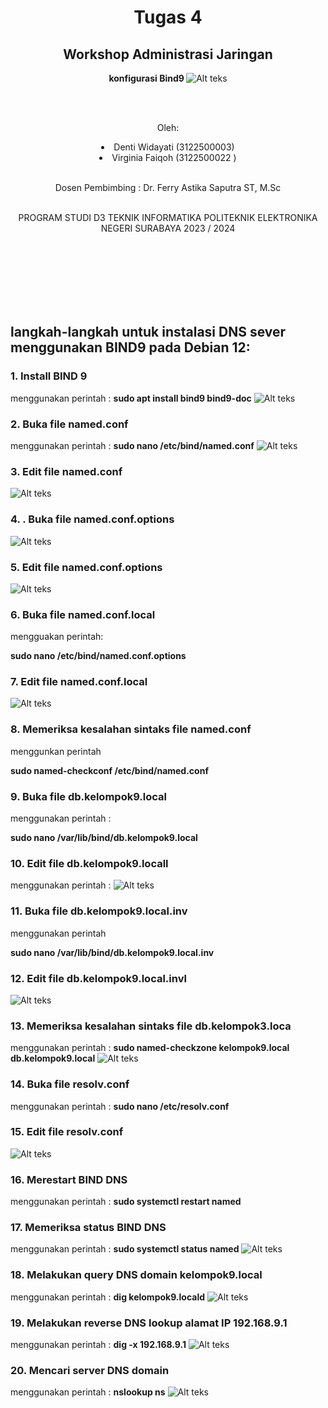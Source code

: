 <div align="center">
  <h1>Tugas 4 </h1>
 <h2>  Workshop Administrasi Jaringan</h2>
<strong>konfigurasi Bind9 </strong>

<img src="Logo_PENS.png" alt="Alt teks">

<br><br>

<p>Oleh:</p>
<li>Denti Widayati (3122500003)</li>
<li>Virginia Faiqoh (3122500022 )</li>



<br>

<p>  Dosen Pembimbing     :  Dr. Ferry Astika Saputra ST, M.Sc</p>

<br>
PROGRAM STUDI D3 TEKNIK INFORMATIKA
POLITEKNIK ELEKTRONIKA NEGERI 
SURABAYA
2023 / 2024



</div>



<br><br><br><br><br><br>


<div>


<h2>langkah-langkah untuk instalasi DNS sever menggunakan BIND9 pada Debian 12:</h2>

<h3>1. Install BIND 9</h3>
<p>menggunakan perintah : 
<b>sudo apt install bind9 bind9-doc</b>

<img src="install.png" alt="Alt teks">


<h3>2. Buka file named.conf</h3>
<p>menggunakan perintah : 
<b>sudo nano /etc/bind/named.conf</b>

<img src="dns-2.jpg" alt="Alt teks">

<h3>3. Edit file named.conf</h3>

<img src="config.png" alt="Alt teks">


<h3>4. . Buka file named.conf.options</h3>

<img src="gbr1.jpg" alt="Alt teks">

<p></p>

<h3>5. Edit file named.conf.options</h3>

<img src="named.conf.options.png" alt="Alt teks">


<h3>6. Buka file named.conf.local</h3>
<p>mengguakan perintah:</p> 
<b>sudo nano /etc/bind/named.conf.options</b>



<h3>7. Edit file named.conf.local</h3>

<img src="named.conf.local.png" alt="Alt teks">

<h3>8. Memeriksa kesalahan sintaks file named.conf</h3>

<p>menggunkan perintah </p>
<b>sudo named-checkconf /etc/bind/named.conf</b>


<h3>9. Buka file db.kelompok9.local</h3>
<p>menggunakan perintah : 

<b>sudo nano /var/lib/bind/db.kelompok9.local</b>


<h3>10. Edit file db.kelompok9.locall</h3>
<p>menggunakan perintah : 

<img src="gbr 1.jpg" alt="Alt teks">


<h3>11. Buka file db.kelompok9.local.inv</h3>
<p>menggunakan perintah</p>
<b>sudo nano /var/lib/bind/db.kelompok9.local.inv</b>


<h3>12. Edit file db.kelompok9.local.invl</h3>
<p></p>

<img src="gbr2.jpg" alt="Alt teks">


<h3>13. Memeriksa kesalahan sintaks file db.kelompok3.loca</h3>
<p>menggunakan perintah : 
<b>sudo named-checkzone kelompok9.local db.kelompok9.local</b>

<img src="02.png" alt="Alt teks">


<h3>14. Buka file resolv.conf</h3>
<p>menggunakan perintah : 
<b>sudo nano /etc/resolv.conf</b>


<h3>15. Edit file resolv.conf</h3>
<p> </p>

<img src="gbr 4.png" alt="Alt teks">


<h3>16. Merestart BIND DNS</h3>
<p>menggunakan perintah : 
<b>sudo systemctl restart named</b>


<h3>17. Memeriksa status BIND DNS</h3>
<p>menggunakan perintah : 
<b>sudo systemctl status named</b>

<img src="01.png" alt="Alt teks">


<h3>18. Melakukan query DNS domain kelompok9.local</h3>
<p>menggunakan perintah : 
<b>dig kelompok9.locald</b>

<img src="03.png" alt="Alt teks">


<h3>19. Melakukan reverse DNS lookup alamat IP 192.168.9.1</h3>
<p>menggunakan perintah : 
<b>dig -x 192.168.9.1</b>

<img src="04.png" alt="Alt teks">


<h3>20. Mencari server DNS domain</h3>
<p>menggunakan perintah : 
<b>nslookup ns</b>

<img src="gbr 5.png" alt="Alt teks">






